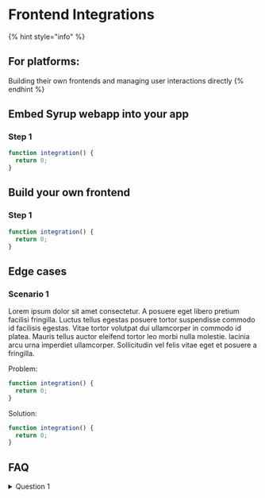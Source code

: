 # Frontend Integrations

{% hint style="info" %}

## For platforms:

Building their own frontends and managing user interactions directly
{% endhint %}

## Embed Syrup webapp into your app

### Step 1

```js
function integration() {
  return 0;
}
```

## Build your own frontend

### Step 1

```js
function integration() {
  return 0;
}
```

## Edge cases

### Scenario 1

Lorem ipsum dolor sit amet consectetur. A posuere eget libero pretium facilisi fringilla. Luctus tellus egestas posuere tortor suspendisse commodo id facilisis egestas. Vitae tortor volutpat dui ullamcorper in commodo id platea. Mauris tellus auctor eleifend tortor leo morbi nulla molestie.
lacinia arcu urna imperdiet ullamcorper. Sollicitudin vel felis vitae eget et posuere a fringilla.

Problem:

```js
function integration() {
  return 0;
}
```

Solution:

```js
function integration() {
  return 0;
}
```

## FAQ

<details>

<summary>Question 1</summary>

Answer

</details>
